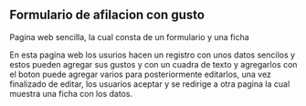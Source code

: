 ## Formulario de afilacion con gusto

Pagina web sencilla, la cual consta de un formulario y una ficha

En esta pagina web los usurios hacen un registro con unos datos sencilos
y estos pueden agregar sus gustos y con un cuadra de texto y agregarlos con el boton
puede agregar varios para posteriormente editarlos, una vez finalizado de editar,
los usuarios aceptar y se redirige a otra pagina la cual muestra una ficha con los datos.

